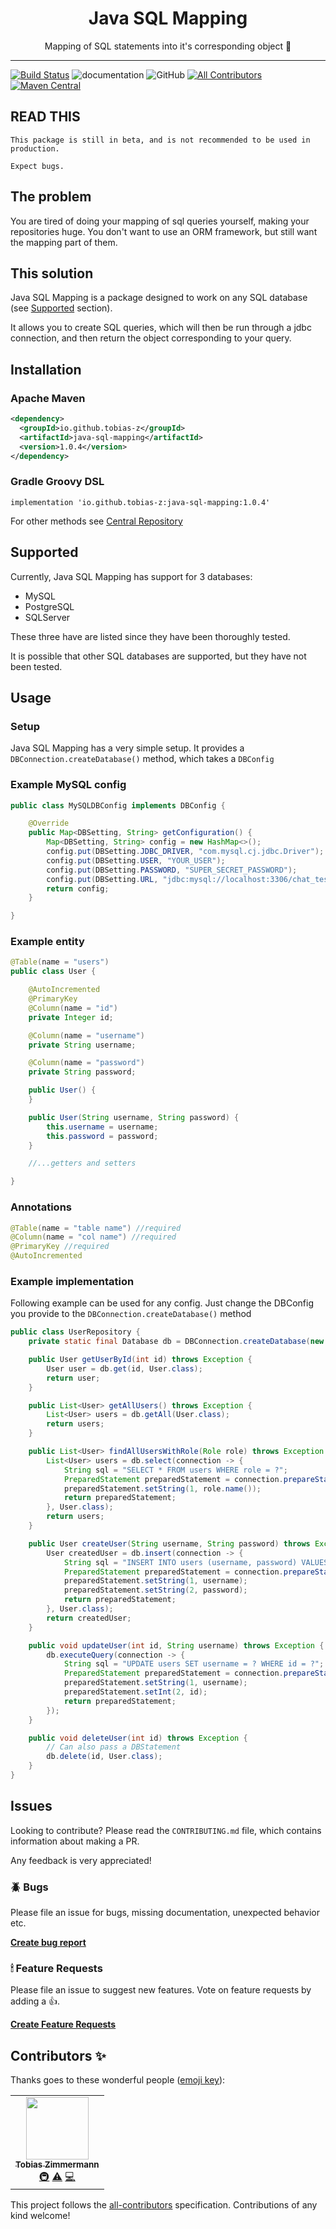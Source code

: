 <div align="center">
  <h1>Java SQL Mapping</h1>
  <p>Mapping of SQL statements into it's corresponding object 🤩</p>
</div>

---

[![Build Status](https://img.shields.io/github/workflow/status/tobias-z/java-sql-mapping/validate)](https://travis-ci.com/tobias-z/java-sql-mapping.svg?branch=main)
![documentation](https://img.shields.io/badge/documentation-yes-brightgreen.svg)
![GitHub](https://img.shields.io/github/license/tobias-z/java-sql-mapper)
[![All Contributors](https://img.shields.io/badge/all_contributors-1-orange.svg?style=flat-square)](#contributors-)
[![Maven Central](https://img.shields.io/maven-central/v/io.github.tobias-z/java-sql-mapping)](https://maven-badges.herokuapp.com/maven-central/io.github.tobias-z/java-sql-mapping)

## READ THIS

`This package is still in beta, and is not recommended to be used in production.`

`Expect bugs.`

## The problem

You are tired of doing your mapping of sql queries yourself, making your
repositories huge. You don't want to use an ORM framework, but still want the
mapping part of them.

## This solution

Java SQL Mapping is a package designed to work on any SQL database (see
[Supported](#Supported) section).

It allows you to create SQL queries, which will then be run through a jdbc
connection, and then return the object corresponding to your query.

## Installation

### Apache Maven

```xml
<dependency>
  <groupId>io.github.tobias-z</groupId>
  <artifactId>java-sql-mapping</artifactId>
  <version>1.0.4</version>
</dependency>
```

### Gradle Groovy DSL

```
implementation 'io.github.tobias-z:java-sql-mapping:1.0.4'
```

For other methods see
[Central Repository](https://maven-badges.herokuapp.com/maven-central/io.github.tobias-z/java-sql-mapping)

## Supported

Currently, Java SQL Mapping has support for 3 databases:

- MySQL
- PostgreSQL
- SQLServer

These three have are listed since they have been thoroughly tested.

It is possible that other SQL databases are supported, but they have not been
tested.

## Usage

### Setup

Java SQL Mapping has a very simple setup. It provides a
`DBConnection.createDatabase()` method, which takes a `DBConfig`

### Example MySQL config

```java
public class MySQLDBConfig implements DBConfig {

    @Override
    public Map<DBSetting, String> getConfiguration() {
        Map<DBSetting, String> config = new HashMap<>();
        config.put(DBSetting.JDBC_DRIVER, "com.mysql.cj.jdbc.Driver");
        config.put(DBSetting.USER, "YOUR_USER");
        config.put(DBSetting.PASSWORD, "SUPER_SECRET_PASSWORD");
        config.put(DBSetting.URL, "jdbc:mysql://localhost:3306/chat_test");
        return config;
    }

}
```

### Example entity

```java
@Table(name = "users")
public class User {

    @AutoIncremented
    @PrimaryKey
    @Column(name = "id")
    private Integer id;

    @Column(name = "username")
    private String username;

    @Column(name = "password")
    private String password;

    public User() {
    }

    public User(String username, String password) {
        this.username = username;
        this.password = password;
    }

    //...getters and setters

}
```

### Annotations

```java
@Table(name = "table name") //required
@Column(name = "col name") //required
@PrimaryKey //required
@AutoIncremented
```

### Example implementation

Following example can be used for any config. Just change the DBConfig you
provide to the `DBConnection.createDatabase()` method

```java
public class UserRepository {
    private static final Database db = DBConnection.createDatabase(new MySQLDBConfig());

    public User getUserById(int id) throws Exception {
        User user = db.get(id, User.class);
        return user;
    }

    public List<User> getAllUsers() throws Exception {
        List<User> users = db.getAll(User.class);
        return users;
    }

    public List<User> findAllUsersWithRole(Role role) throws Exception {
        List<User> users = db.select(connection -> {
            String sql = "SELECT * FROM users WHERE role = ?";
            PreparedStatement preparedStatement = connection.prepareStatement(sql);
            preparedStatement.setString(1, role.name());
            return preparedStatement;
        }, User.class);
        return users;
    }

    public User createUser(String username, String password) throws Exception {
        User createdUser = db.insert(connection -> {
            String sql = "INSERT INTO users (username, password) VALUES (?, ?)";
            PreparedStatement preparedStatement = connection.prepareStatement(sql);
            preparedStatement.setString(1, username);
            preparedStatement.setString(2, password);
            return preparedStatement;
        }, User.class);
        return createdUser;
    }

    public void updateUser(int id, String username) throws Exception {
        db.executeQuery(connection -> {
            String sql = "UPDATE users SET username = ? WHERE id = ?";
            PreparedStatement preparedStatement = connection.prepareStatement(sql);
            preparedStatement.setString(1, username);
            preparedStatement.setInt(2, id);
            return preparedStatement;
        });
    }

    public void deleteUser(int id) throws Exception {
        // Can also pass a DBStatement
        db.delete(id, User.class);
    }
}
```

## Issues

Looking to contribute? Please read the `CONTRIBUTING.md` file, which contains information about making a PR.

Any feedback is very appreciated!

### 🪲 Bugs

Please file an issue for bugs, missing documentation, unexpected behavior etc.

[**Create bug report**](https://github.com/tobias-z/java-sql-mapper/issues/new?assignees=&labels=&template=bug_report.md&title=)

### 🕯 Feature Requests

Please file an issue to suggest new features. Vote on feature requests by adding
a 👍.

[**Create Feature Requests**](https://github.com/tobias-z/java-sql-mapper/issues/new?assignees=&labels=&template=feature_request.md&title=)

## Contributors ✨

Thanks goes to these wonderful people
([emoji key](https://allcontributors.org/docs/en/emoji-key)):

<!-- ALL-CONTRIBUTORS-LIST:START - Do not remove or modify this section -->
<!-- prettier-ignore-start -->
<!-- markdownlint-disable -->
<table>
  <tr>
    <td align="center"><a href="http://tobias-z.com"><img src="https://avatars.githubusercontent.com/u/70150300?v=4?s=100" width="100px;" alt=""/><br /><sub><b>Tobias Zimmermann</b></sub></a><br /><a href="#infra-tobias-z" title="Infrastructure (Hosting, Build-Tools, etc)">🚇</a> <a href="https://github.com/tobias-z/java-sql-mapper/commits?author=tobias-z" title="Tests">⚠️</a> <a href="https://github.com/tobias-z/java-sql-mapper/commits?author=tobias-z" title="Code">💻</a></td>
  </tr>
</table>

<!-- markdownlint-restore -->
<!-- prettier-ignore-end -->

<!-- ALL-CONTRIBUTORS-LIST:END -->

This project follows the
[all-contributors](https://github.com/all-contributors/all-contributors)
specification. Contributions of any kind welcome!
